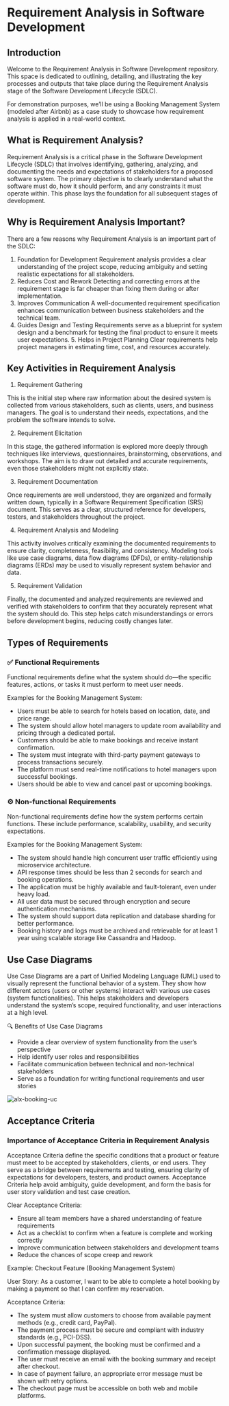 # Requirement Analysis in Software Development

## Introduction

Welcome to the Requirement Analysis in Software Development repository. This space is dedicated to outlining, detailing, and illustrating the key processes and outputs that take place during the Requirement Analysis stage of the Software Development Lifecycle (SDLC).

For demonstration purposes, we’ll be using a Booking Management System (modeled after Airbnb) as a case study to showcase how requirement analysis is applied in a real-world context.

## What is Requirement Analysis?

Requirement Analysis is a critical phase in the Software Development Lifecycle (SDLC) that involves identifying, gathering, analyzing, and documenting the needs and expectations of stakeholders for a proposed software system. The primary objective is to clearly understand what the software must do, how it should perform, and any constraints it must operate within. This phase lays the foundation for all subsequent stages of development.

## Why is Requirement Analysis Important?

There are a few reasons why Requirement Analysis is an important part of the SDLC:

  1.	Foundation for Development
Requirement analysis provides a clear understanding of the project scope, reducing ambiguity and setting realistic expectations for all stakeholders.
  2.	Reduces Cost and Rework
Detecting and correcting errors at the requirement stage is far cheaper than fixing them during or after implementation.
  3.	Improves Communication
A well-documented requirement specification enhances communication between business stakeholders and the technical team.
  4.	Guides Design and Testing
Requirements serve as a blueprint for system design and a benchmark for testing the final product to ensure it meets user expectations.
	5.	Helps in Project Planning
Clear requirements help project managers in estimating time, cost, and resources accurately.

## Key Activities in Requirement Analysis


1. Requirement Gathering

This is the initial step where raw information about the desired system is collected from various stakeholders, such as clients, users, and business managers. The goal is to understand their needs, expectations, and the problem the software intends to solve.

2. Requirement Elicitation

In this stage, the gathered information is explored more deeply through techniques like interviews, questionnaires, brainstorming, observations, and workshops. The aim is to draw out detailed and accurate requirements, even those stakeholders might not explicitly state.

3. Requirement Documentation

Once requirements are well understood, they are organized and formally written down, typically in a Software Requirement Specification (SRS) document. This serves as a clear, structured reference for developers, testers, and stakeholders throughout the project.

4. Requirement Analysis and Modeling

This activity involves critically examining the documented requirements to ensure clarity, completeness, feasibility, and consistency. Modeling tools like use case diagrams, data flow diagrams (DFDs), or entity-relationship diagrams (ERDs) may be used to visually represent system behavior and data.

5. Requirement Validation

Finally, the documented and analyzed requirements are reviewed and verified with stakeholders to confirm that they accurately represent what the system should do. This step helps catch misunderstandings or errors before development begins, reducing costly changes later.

## Types of Requirements

### ✅ Functional Requirements

Functional requirements define what the system should do—the specific features, actions, or tasks it must perform to meet user needs.

Examples for the Booking Management System:
- Users must be able to search for hotels based on location, date, and price range.
- The system should allow hotel managers to update room availability and pricing through a dedicated portal.
- Customers should be able to make bookings and receive instant confirmation.
- The system must integrate with third-party payment gateways to process transactions securely.
- The platform must send real-time notifications to hotel managers upon successful bookings.
- Users should be able to view and cancel past or upcoming bookings.

### ⚙️ Non-functional Requirements

Non-functional requirements define how the system performs certain functions. These include performance, scalability, usability, and security expectations.

Examples for the Booking Management System:
- The system should handle high concurrent user traffic efficiently using microservice architecture.
- API response times should be less than 2 seconds for search and booking operations.
- The application must be highly available and fault-tolerant, even under heavy load.
- All user data must be secured through encryption and secure authentication mechanisms.
- The system should support data replication and database sharding for better performance.
- Booking history and logs must be archived and retrievable for at least 1 year using scalable storage like Cassandra and Hadoop.


 ## Use Case Diagrams

 Use Case Diagrams are a part of Unified Modeling Language (UML) used to visually represent the functional behavior of a system. They show how different actors (users or other systems) interact with various use cases (system functionalities). This helps stakeholders and developers understand the system’s scope, required functionality, and user interactions at a high level.

🔍 Benefits of Use Case Diagrams
- Provide a clear overview of system functionality from the user’s perspective
- Help identify user roles and responsibilities
- Facilitate communication between technical and non-technical stakeholders
- Serve as a foundation for writing functional requirements and user stories

 
![alx-booking-uc](https://github.com/user-attachments/assets/0f6a2647-ad28-430f-8641-3284ea86c2c4)

## Acceptance Criteria

### Importance of Acceptance Criteria in Requirement Analysis

Acceptance Criteria define the specific conditions that a product or feature must meet to be accepted by stakeholders, clients, or end users. They serve as a bridge between requirements and testing, ensuring clarity of expectations for developers, testers, and product owners. Acceptance Criteria help avoid ambiguity, guide development, and form the basis for user story validation and test case creation.

Clear Acceptance Criteria:
- Ensure all team members have a shared understanding of feature requirements
- Act as a checklist to confirm when a feature is complete and working correctly
- Improve communication between stakeholders and development teams
- Reduce the chances of scope creep and rework


Example: Checkout Feature (Booking Management System)

User Story:
As a customer, I want to be able to complete a hotel booking by making a payment so that I can confirm my reservation.

Acceptance Criteria:
- The system must allow customers to choose from available payment methods (e.g., credit card, PayPal).
- The payment process must be secure and compliant with industry standards (e.g., PCI-DSS).
- Upon successful payment, the booking must be confirmed and a confirmation message displayed.
- The user must receive an email with the booking summary and receipt after checkout.
- In case of payment failure, an appropriate error message must be shown with retry options.
- The checkout page must be accessible on both web and mobile platforms.

